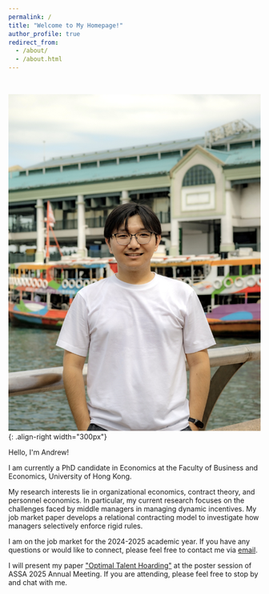 ```yaml
---
permalink: /
title: "Welcome to My Homepage!"
author_profile: true
redirect_from: 
  - /about/
  - /about.html
---
```


<br>

![profile](/images/profile1.jpg){: .align-right width="300px"}

Hello, I'm Andrew!

I am currently a PhD candidate in Economics at the Faculty of Business and Economics, University of Hong Kong.

My research interests lie in organizational economics, contract theory, and personnel economics. In particular, my current research focuses on the challenges faced by middle managers in managing dynamic incentives. My job market paper develops a relational contracting model to investigate how managers selectively enforce rigid rules. 

I am on the job market for the 2024-2025 academic year. If you have any questions or would like to connect, please feel free to contact me via [email](mailto:zyc616@connect.hku.hk).

I will present my paper ["Optimal Talent Hoarding"](https://www.google.com/url?sa=t&rct=j&q=&esrc=s&source=web&cd=&cad=rja&uact=8&ved=2ahUKEwiqhKfd2aGKAxU1oK8BHXEQKNsQFnoECA8QAQ&url=https%3A%2F%2Fwww.aeaweb.org%2Fconference%2F2025%2Fpreliminary%2Fpaper%2FRbT8f7Za&usg=AOvVaw1ioJSuN48m5LuvegePjFtT&cshid=1733988314740027&opi=89978449) at the poster session of ASSA 2025 Annual Meeting. If you are attending, please feel free to stop by and chat with me.









